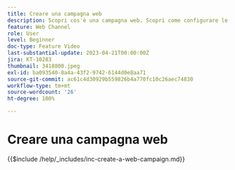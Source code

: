 ```yaml
---
title: Creare una campagna web
description: Scopri cos'è una campagna web. Scopri come configurare le proprietà della campagna web, rivederla e pubblicarla.
feature: Web Channel
role: User
level: Beginner
doc-type: Feature Video
last-substantial-update: 2023-04-21T00:00:00Z
jira: KT-10283
thumbnail: 3418800.jpeg
exl-id: ba093540-8a4a-43f2-9742-6144d0e8aa71
source-git-commit: ac61c4d30929b559826b4a770fc10c26aec74830
workflow-type: tm+mt
source-wordcount: '26'
ht-degree: 100%

---
```


# Creare una campagna web

{{$include /help/_includes/inc-create-a-web-campaign.md}}
